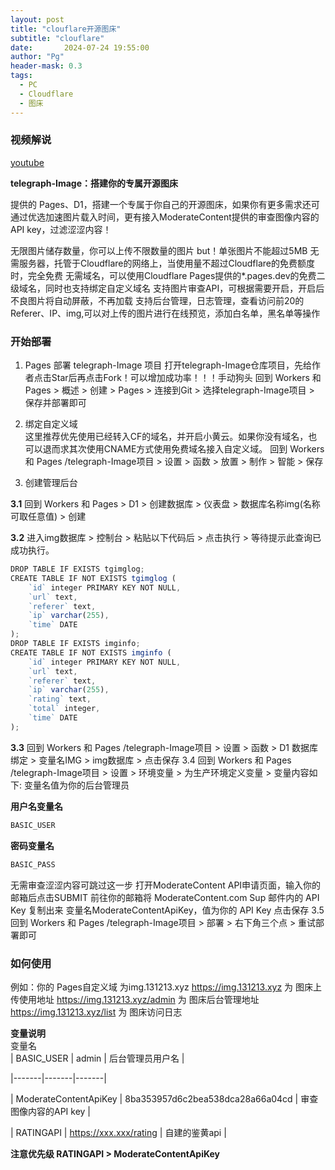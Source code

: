```yaml
---
layout: post
title: "clouflare开源图床"
subtitle: "clouflare"
date:       2024-07-24 19:55:00
author: "Pg"
header-mask: 0.3
tags:
  - PC
  - Cloudflare
  - 图床
---
```


### 视频解说  
[youtube](https://youtu.be/H_RKkkmBiTs)

**telegraph-Image：搭建你的专属开源图床**  

提供的 Pages、D1，搭建一个专属于你自己的开源图床，如果你有更多需求还可通过优选加速图片载入时间，更有接入ModerateContent提供的审查图像内容的API key，过滤涩涩内容！

无限图片储存数量，你可以上传不限数量的图片 but！单张图片不能超过5MB 无需服务器，托管于Cloudflare的网络上，当使用量不超过Cloudflare的免费额度时，完全免费 无需域名，可以使用Cloudflare Pages提供的*.pages.dev的免费二级域名，同时也支持绑定自定义域名 支持图片审查API，可根据需要开启，开启后不良图片将自动屏蔽，不再加载 支持后台管理，日志管理，查看访问前20的Referer、IP、img,可以对上传的图片进行在线预览，添加白名单，黑名单等操作  

### 开始部署
1. Pages 部署 telegraph-Image 项目
打开telegraph-Image仓库项目，先给作者点击Star后再点击Fork！可以增加成功率！！！手动狗头 回到 Workers 和 Pages > 概述 > 创建 > Pages > 连接到Git > 选择telegraph-Image项目 > 保存并部署即可  

2. 绑定自定义域  
这里推荐优先使用已经转入CF的域名，并开启小黄云。如果你没有域名，也可以退而求其次使用CNAME方式使用免费域名接入自定义域。 回到 Workers 和 Pages /telegraph-Image项目 > 设置 > 函数 > 放置 > 制作 > 智能 > 保存  

3. 创建管理后台  

**3.1** 回到 Workers 和 Pages > D1 > 创建数据库 > 仪表盘 > 数据库名称img(名称可取任意值) > 创建  

**3.2** 进入img数据库 > 控制台 > 粘贴以下代码后 > 点击执行 > 等待提示此查询已成功执行。  

```ts
DROP TABLE IF EXISTS tgimglog;
CREATE TABLE IF NOT EXISTS tgimglog (
    `id` integer PRIMARY KEY NOT NULL,
    `url` text,
    `referer` text,
    `ip` varchar(255),
    `time` DATE
);
DROP TABLE IF EXISTS imginfo;
CREATE TABLE IF NOT EXISTS imginfo (
    `id` integer PRIMARY KEY NOT NULL,
    `url` text,
    `referer` text,
    `ip` varchar(255),
    `rating` text,
    `total` integer,
    `time` DATE
);
```  

**3.3** 回到 Workers 和 Pages /telegraph-Image项目 > 设置 > 函数 > D1 数据库绑定 > 变量名IMG > img数据库 > 点击保存 3.4 回到 Workers 和 Pages /telegraph-Image项目 > 设置 > 环境变量 > 为生产环境定义变量 > 变量内容如下: 变量名值为你的后台管理员  

**用户名变量名**
```ts
BASIC_USER
```
**密码变量名**
```ts
BASIC_PASS
```  
无需审查涩涩内容可跳过这一步 打开ModerateContent API申请页面，输入你的邮箱后点击SUBMIT 前往你的邮箱将 ModerateContent.com Sup 邮件内的 API Key 复制出来 变量名ModerateContentApiKey，值为你的 API Key 点击保存 3.5 回到 Workers 和 Pages /telegraph-Image项目 > 部署 > 右下角三个点 > 重试部署即可  

### 如何使用  
例如：你的 Pages自定义域 为img.131213.xyz
https://img.131213.xyz 为 图床上传使用地址 https://img.131213.xyz/admin 为 图床后台管理地址 https://img.131213.xyz/list 为 图床访问日志  

**变量说明**  
变量名  
| BASIC_USER | admin | 后台管理员用户名 |

|-------|-------|-------|

| ModerateContentApiKey | 8ba353957d6c2bea538dca28a66a04cd | 审查图像内容的API key |

| RATINGAPI | https://xxx.xxx/rating | 自建的鉴黄api |

**注意优先级 RATINGAPI > ModerateContentApiKey**
